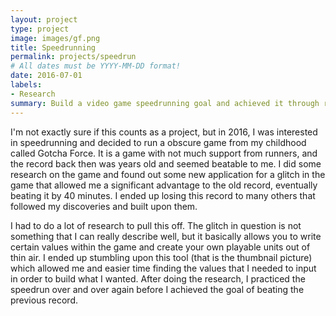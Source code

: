 ```yaml
---
layout: project
type: project
image: images/gf.png
title: Speedrunning
permalink: projects/speedrun
# All dates must be YYYY-MM-DD format!
date: 2016-07-01
labels:
- Research
summary: Build a video game speedrunning goal and achieved it through research and practice
---
```



I'm not exactly sure if this counts as a project, but in 2016, I was interested in speedrunning and decided to run a obscure game from my childhood called Gotcha Force. It is a game with not much support from runners, and the record back then was years old and seemed beatable to me. I did some research on the game and found out some new application for a glitch in the game that allowed me a significant advantage to the old record, eventually beating it by 40 minutes. I ended up losing this record to many others that followed my discoveries and built upon them. 

I had to do a lot of research to pull this off. The glitch in question is not something that I can really describe well, but it basically allows you to write certain values within the game and create your own playable units out of thin air. I ended up stumbling upon this tool (that is the thumbnail picture) which allowed me and easier time finding the values that I needed to input in order to build what I wanted. After doing the research, I practiced the speedrun over and over again before I achieved the goal of beating the previous record. 
